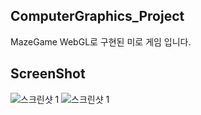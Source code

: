 ## ComputerGraphics_Project

MazeGame
WebGL로 구현된 미로 게임 입니다.

## ScreenShot
![스크린샷 1](https://user-images.githubusercontent.com/83500747/123599099-32f6d880-d830-11eb-8f0b-49c0cfe0384e.JPG)
![스크린샷 1](https://user-images.githubusercontent.com/83500747/123599106-34c09c00-d830-11eb-8015-3828aa71c375.JPG)

